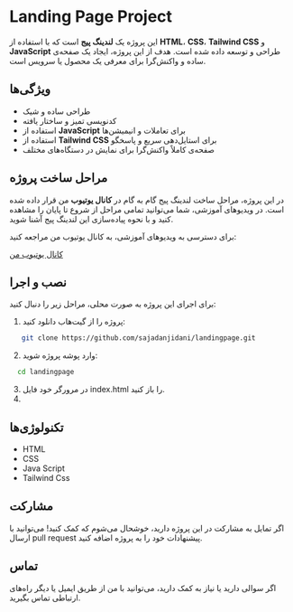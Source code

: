 # Landing Page Project

این پروژه یک **لندینگ پیج** است که با استفاده از **HTML**، **CSS**، **Tailwind CSS** و **JavaScript** طراحی و توسعه داده شده است. هدف از این پروژه، ایجاد یک صفحه‌ی ساده و واکنش‌گرا برای معرفی یک محصول یا سرویس است.

## ویژگی‌ها

- طراحی ساده و شیک
- کدنویسی تمیز و ساختار یافته
- استفاده از **JavaScript** برای تعاملات و انیمیشن‌ها
- استفاده از **Tailwind CSS** برای استایل‌دهی سریع و پاسخگو
- صفحه‌ی کاملاً واکنش‌گرا برای نمایش در دستگاه‌های مختلف

## مراحل ساخت پروژه

در این پروژه، مراحل ساخت لندینگ پیج گام به گام در **کانال یوتیوب** من قرار داده شده است. در ویدیوهای آموزشی، شما می‌توانید تمامی مراحل از شروع تا پایان را مشاهده کنید و با نحوه پیاده‌سازی این لندینگ پیج آشنا شوید.

برای دسترسی به ویدیوهای آموزشی، به کانال یوتیوب من مراجعه کنید:

[کانال یوتیوب من](https://www.youtube.com/@SajadAnjidani)

## نصب و اجرا

برای اجرای این پروژه به صورت محلی، مراحل زیر را دنبال کنید:

1. پروژه را از گیت‌هاب دانلود کنید:

```bash
   git clone https://github.com/sajadanjidani/landingpage.git
```
2. وارد پوشه پروژه شوید:
```bash
  cd landingpage
```
3. در مرورگر خود فایل index.html را باز کنید.
4. 
## تکنولوژی‌ها

- HTML
- CSS
- Java Script
- Tailwind Css
## مشارکت

اگر تمایل به مشارکت در این پروژه دارید، خوشحال می‌شوم که کمک کنید! می‌توانید با ارسال pull request پیشنهادات خود را به پروژه اضافه کنید.

## تماس

اگر سوالی دارید یا نیاز به کمک دارید، می‌توانید با من از طریق ایمیل یا دیگر راه‌های ارتباطی تماس بگیرید.
